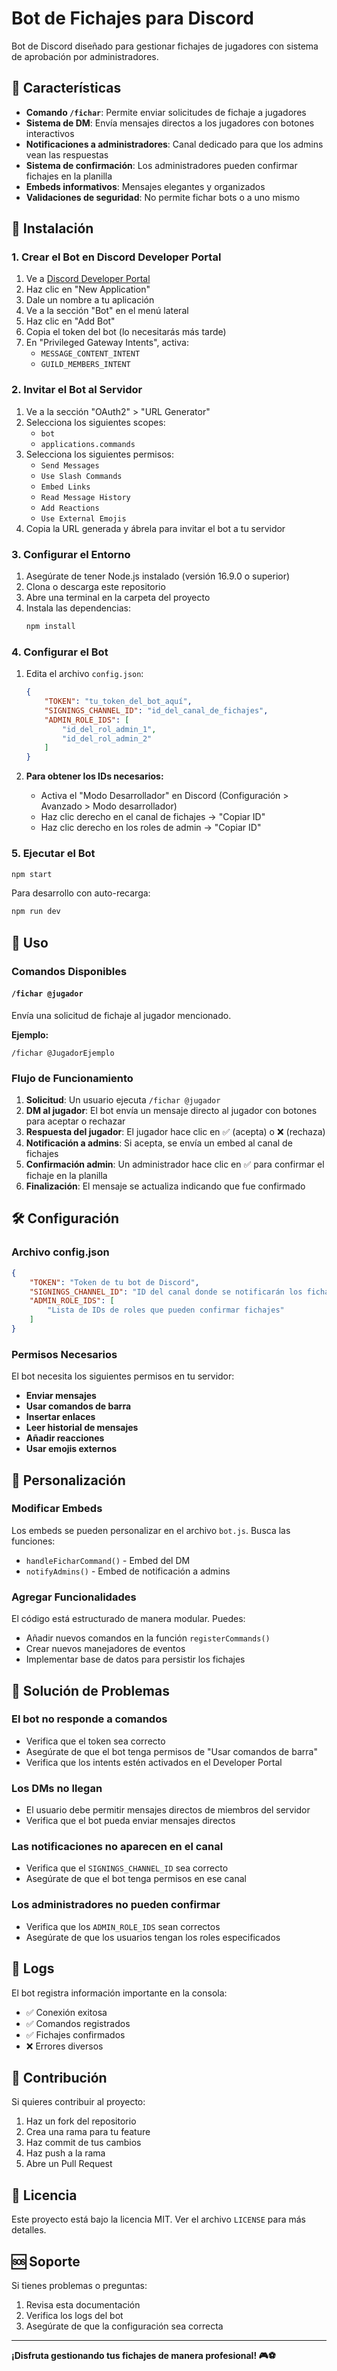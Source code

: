 # Bot de Fichajes para Discord

Bot de Discord diseñado para gestionar fichajes de jugadores con sistema de aprobación por administradores.

## 🎯 Características

- **Comando `/fichar`**: Permite enviar solicitudes de fichaje a jugadores
- **Sistema de DM**: Envía mensajes directos a los jugadores con botones interactivos
- **Notificaciones a administradores**: Canal dedicado para que los admins vean las respuestas
- **Sistema de confirmación**: Los administradores pueden confirmar fichajes en la planilla
- **Embeds informativos**: Mensajes elegantes y organizados
- **Validaciones de seguridad**: No permite fichar bots o a uno mismo

## 🚀 Instalación

### 1. Crear el Bot en Discord Developer Portal

1. Ve a [Discord Developer Portal](https://discord.com/developers/applications)
2. Haz clic en "New Application"
3. Dale un nombre a tu aplicación
4. Ve a la sección "Bot" en el menú lateral
5. Haz clic en "Add Bot"
6. Copia el token del bot (lo necesitarás más tarde)
7. En "Privileged Gateway Intents", activa:
   - `MESSAGE_CONTENT_INTENT`
   - `GUILD_MEMBERS_INTENT`

### 2. Invitar el Bot al Servidor

1. Ve a la sección "OAuth2" > "URL Generator"
2. Selecciona los siguientes scopes:
   - `bot`
   - `applications.commands`
3. Selecciona los siguientes permisos:
   - `Send Messages`
   - `Use Slash Commands`
   - `Embed Links`
   - `Read Message History`
   - `Add Reactions`
   - `Use External Emojis`
4. Copia la URL generada y ábrela para invitar el bot a tu servidor

### 3. Configurar el Entorno

1. Asegúrate de tener Node.js instalado (versión 16.9.0 o superior)
2. Clona o descarga este repositorio
3. Abre una terminal en la carpeta del proyecto
4. Instala las dependencias:
   ```bash
   npm install
   ```

### 4. Configurar el Bot

1. Edita el archivo `config.json`:
   ```json
   {
       "TOKEN": "tu_token_del_bot_aquí",
       "SIGNINGS_CHANNEL_ID": "id_del_canal_de_fichajes",
       "ADMIN_ROLE_IDS": [
           "id_del_rol_admin_1",
           "id_del_rol_admin_2"
       ]
   }
   ```

2. **Para obtener los IDs necesarios:**
   - Activa el "Modo Desarrollador" en Discord (Configuración > Avanzado > Modo desarrollador)
   - Haz clic derecho en el canal de fichajes → "Copiar ID"
   - Haz clic derecho en los roles de admin → "Copiar ID"

### 5. Ejecutar el Bot

```bash
npm start
```

Para desarrollo con auto-recarga:
```bash
npm run dev
```

## 📖 Uso

### Comandos Disponibles

#### `/fichar @jugador`
Envía una solicitud de fichaje al jugador mencionado.

**Ejemplo:**
```
/fichar @JugadorEjemplo
```

### Flujo de Funcionamiento

1. **Solicitud**: Un usuario ejecuta `/fichar @jugador`
2. **DM al jugador**: El bot envía un mensaje directo al jugador con botones para aceptar o rechazar
3. **Respuesta del jugador**: El jugador hace clic en ✅ (acepta) o ❌ (rechaza)
4. **Notificación a admins**: Si acepta, se envía un embed al canal de fichajes
5. **Confirmación admin**: Un administrador hace clic en ✅ para confirmar el fichaje en la planilla
6. **Finalización**: El mensaje se actualiza indicando que fue confirmado

## 🛠️ Configuración

### Archivo config.json

```json
{
    "TOKEN": "Token de tu bot de Discord",
    "SIGNINGS_CHANNEL_ID": "ID del canal donde se notificarán los fichajes",
    "ADMIN_ROLE_IDS": [
        "Lista de IDs de roles que pueden confirmar fichajes"
    ]
}
```

### Permisos Necesarios

El bot necesita los siguientes permisos en tu servidor:
- **Enviar mensajes**
- **Usar comandos de barra**
- **Insertar enlaces**
- **Leer historial de mensajes**
- **Añadir reacciones**
- **Usar emojis externos**

## 🔧 Personalización

### Modificar Embeds

Los embeds se pueden personalizar en el archivo `bot.js`. Busca las funciones:
- `handleFicharCommand()` - Embed del DM
- `notifyAdmins()` - Embed de notificación a admins

### Agregar Funcionalidades

El código está estructurado de manera modular. Puedes:
- Añadir nuevos comandos en la función `registerCommands()`
- Crear nuevos manejadores de eventos
- Implementar base de datos para persistir los fichajes

## 🐛 Solución de Problemas

### El bot no responde a comandos
- Verifica que el token sea correcto
- Asegúrate de que el bot tenga permisos de "Usar comandos de barra"
- Verifica que los intents estén activados en el Developer Portal

### Los DMs no llegan
- El usuario debe permitir mensajes directos de miembros del servidor
- Verifica que el bot pueda enviar mensajes directos

### Las notificaciones no aparecen en el canal
- Verifica que el `SIGNINGS_CHANNEL_ID` sea correcto
- Asegúrate de que el bot tenga permisos en ese canal

### Los administradores no pueden confirmar
- Verifica que los `ADMIN_ROLE_IDS` sean correctos
- Asegúrate de que los usuarios tengan los roles especificados

## 📝 Logs

El bot registra información importante en la consola:
- ✅ Conexión exitosa
- ✅ Comandos registrados
- ✅ Fichajes confirmados
- ❌ Errores diversos

## 🤝 Contribución

Si quieres contribuir al proyecto:
1. Haz un fork del repositorio
2. Crea una rama para tu feature
3. Haz commit de tus cambios
4. Haz push a la rama
5. Abre un Pull Request

## 📄 Licencia

Este proyecto está bajo la licencia MIT. Ver el archivo `LICENSE` para más detalles.

## 🆘 Soporte

Si tienes problemas o preguntas:
1. Revisa esta documentación
2. Verifica los logs del bot
3. Asegúrate de que la configuración sea correcta

---

**¡Disfruta gestionando tus fichajes de manera profesional! 🎮⚽**